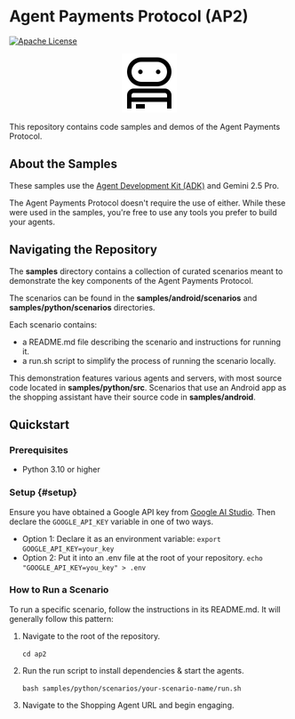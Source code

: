 # Agent Payments Protocol (AP2)

[![Apache License](https://img.shields.io/badge/License-Apache_2.0-blue.svg)](LICENSE)

<!-- markdownlint-disable MD041 -->
<div style="text-align: center;">
  <div class="centered-logo-text-group">
    <img src="docs/assets/AP2.svg" alt="AP2 Logo" width="100">
  </div>
</div>

This repository contains code samples and demos of the Agent Payments Protocol.

## About the Samples

These samples use the
[Agent Development Kit (ADK)](https://google.github.io/adk-docs/) and Gemini 2.5
Pro.

The Agent Payments Protocol doesn't require the use of either. While these were
used in the samples, you're free to use any tools you prefer to build your
agents.

## Navigating the Repository

The **samples** directory contains a collection of curated scenarios meant to
demonstrate the key components of the Agent Payments Protocol.

The scenarios can be found in the **samples/android/scenarios** and
**samples/python/scenarios** directories.

Each scenario contains:

- a README.md file describing the scenario and instructions for running it.
- a run.sh script to simplify the process of running the scenario locally.

This demonstration features various agents and servers, with most source code
located in **samples/python/src**. Scenarios that use an Android app as the
shopping assistant have their source code in **samples/android**.

## Quickstart

### Prerequisites

- Python 3.10 or higher

### Setup {#setup}

Ensure you have obtained a Google API key from
[Google AI Studio](http://aistudio.google.com/apikey). Then declare the
`GOOGLE_API_KEY` variable in one of two ways.

- Option 1: Declare it as an environment variable: `export
    GOOGLE_API_KEY=your_key`
- Option 2: Put it into an .env file at the root of your repository. `echo
    "GOOGLE_API_KEY=you_key" > .env`

### How to Run a Scenario

To run a specific scenario, follow the instructions in its README.md. It will
generally follow this pattern:

1. Navigate to the root of the repository.

    `cd ap2`

1. Run the run script to install dependencies & start the agents.

    `bash samples/python/scenarios/your-scenario-name/run.sh`

1. Navigate to the Shopping Agent URL and begin engaging.
